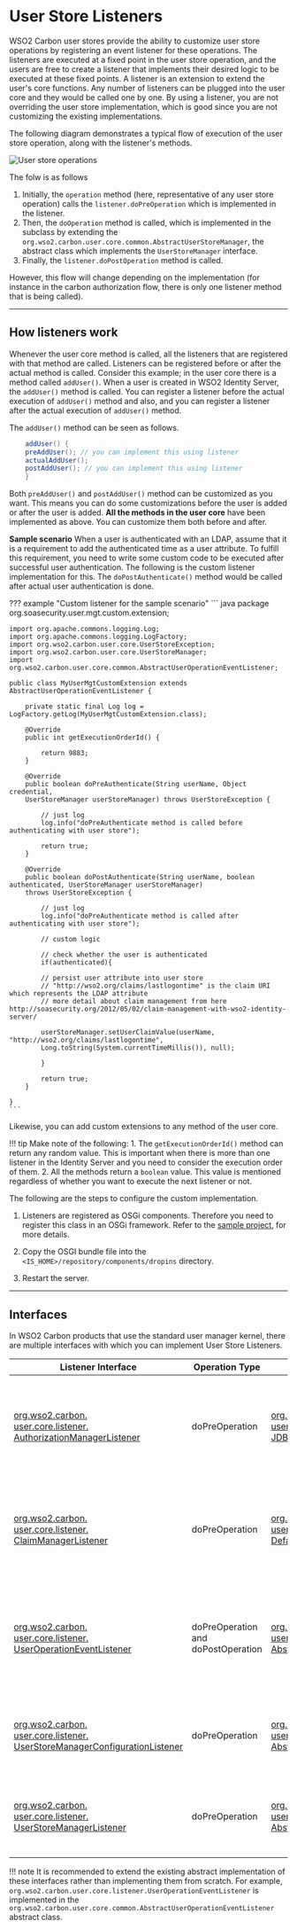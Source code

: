 # User Store Listeners

WSO2 Carbon user stores provide the ability to customize user store operations by registering an event listener for these operations. The listeners are executed at a fixed point in the user store operation, and the users are free to create a listener that implements their desired logic to be executed at these fixed points. A listener is an extension to extend the user's core functions. Any number of listeners can be plugged into the user core and they would be called one by one. By using a listener, you are not overriding the user store implementation, which is good since you are not customizing the existing implementations.

The following diagram demonstrates a typical flow of execution of the user store operation, along with the listener's methods.

![User store operations]({{base_path}}/assets/img/extend/user-store-operations.png)

The folw is as follows
1. Initially, the `operation` method (here, representative of any user store operation) calls the `listener.doPreOperation` which is implemented in the listener.
2. Then, the `doOperation` method is called, which is implemented in the subclass by extending the `org.wso2.carbon.user.core.common.AbstractUserStoreManager`, the abstract class which implements the `UserStoreManager` interface.
3. Finally, the `listener.doPostOperation` method is called.

However, this flow will change depending on the implementation (for instance in the carbon authorization flow, there is only one listener method that is being called).

---

## How listeners work

Whenever the user core method is called, all the listeners that are registered with that method are called. Listeners can be registered before or after the actual method is called. Consider this example; in the user core there is a method called `addUser()`. When a user is created in WSO2 Identity Server, the `addUser()` method is called. You can register a listener before the actual execution of `addUser()` method and also, and you can register a listener after the actual execution of `addUser()` method.

The `addUser()` method can be seen as follows.

``` java
    addUser() {
    preAddUser(); // you can implement this using listener
    actualAddUser();
    postAddUser(); // you can implement this using listener
    }
```

Both `preAddUser()` and `postAddUser()` method can be customized as you want. This means you can do some customizations before the user is added or after the user is added. **All the methods in the user core** have been implemented as above. You can customize them both before and after.

**Sample scenario**
When a user is authenticated with an LDAP, assume that it is a requirement to add the authenticated time as a user attribute. To fulfill this requirement, you need to write some custom code to be executed after successful user authentication. The following is the custom listener implementation for this. The `doPostAuthenticate()` method would be called after actual user authentication is done.

??? example "Custom listener for the sample scenario"
    ``` java
    package org.soasecurity.user.mgt.custom.extension;
        
    import org.apache.commons.logging.Log;
    import org.apache.commons.logging.LogFactory;
    import org.wso2.carbon.user.core.UserStoreException;
    import org.wso2.carbon.user.core.UserStoreManager;
    import org.wso2.carbon.user.core.common.AbstractUserOperationEventListener;
        
    public class MyUserMgtCustomExtension extends AbstractUserOperationEventListener {
        
        private static final Log log = LogFactory.getLog(MyUserMgtCustomExtension.class);
        
        @Override
        public int getExecutionOrderId() {
        
            return 9883;
        }
        
        @Override
        public boolean doPreAuthenticate(String userName, Object credential,
        UserStoreManager userStoreManager) throws UserStoreException {
        
            // just log
            log.info("doPreAuthenticate method is called before authenticating with user store");
        
            return true;
        }
        
        @Override
        public boolean doPostAuthenticate(String userName, boolean authenticated, UserStoreManager userStoreManager) 
        throws UserStoreException {
        
            // just log
            log.info("doPreAuthenticate method is called after authenticating with user store");
        
            // custom logic
            
            // check whether the user is authenticated
            if(authenticated){
            
            // persist user attribute into user store
            // "http://wso2.org/claims/lastlogontime" is the claim URI which represents the LDAP attribute
            // more detail about claim management from here http://soasecurity.org/2012/05/02/claim-management-with-wso2-identity-server/
            
            userStoreManager.setUserClaimValue(userName, "http://wso2.org/claims/lastlogontime",
            Long.toString(System.currentTimeMillis()), null);
            
            }
            
            return true;   
        }
        
    }
    ```

Likewise, you can add custom extensions to any method of the user core.

!!! tip
    Make note of the following:
    1.  The `getExecutionOrderId()` method can return any random value. This is important when there is more than one listener in the Identity Server and you need to consider the execution order of them.
    2.  All the methods return a `boolean` value. This value is mentioned regardless of whether you want to execute the next listener or not.

The following are the steps to configure the custom implementation.

1. Listeners are registered as OSGi components. Therefore you need to register this class in an OSGi framework. Refer to the [sample project](https://github.com/rksk/wso2-user-store-listener), for more details.

2. Copy the OSGI bundle file into the `<IS_HOME>/repository/components/dropins` directory.

3. Restart the server.

---

## Interfaces

In WSO2 Carbon products that use the standard user manager kernel, there are multiple interfaces with which you can implement User Store Listeners.

| Listener Interface     | Operation Type   | Caller Class    | Remarks   |
|------------------------|------------------|-----------------|----------|
| [org.wso2.carbon.<br>user.core.listener.<br>AuthorizationManagerListener](https://github.com/wso2/carbon-kernel/tree/v4.6.1/core/org.wso2.carbon.user.core/src/main/java/org/wso2/carbon/user/core/listener/AuthorizationManagerListener.java) | doPreOperation   | [org.wso2.carbon.<br>user.core.authorization.<br>JDBCAuthorizationManager](https://github.com/wso2/carbon-kernel/tree/v4.6.1/core/org.wso2.carbon.user.core/src/main/java/org/wso2/carbon/user/core/authorization/JDBCAuthorizationManager.java) | Only one listener method <br>which gets called <br>before each implemented <br>operation logic|
| [org.wso2.carbon.<br>user.core.listener.<br>ClaimManagerListener](https://github.com/wso2/carbon-kernel/tree/v4.6.1/core/org.wso2.carbon.user.core/src/main/java/org/wso2/carbon/user/core/listener/ClaimManagerListener.java)| doPreOperation   | [org.wso2.carbon.<br>user.core.claim.<br>DefaultClaimManager](https://github.com/wso2/carbon-kernel/tree/v4.6.1/core/org.wso2.carbon.user.core/src/main/java/org/wso2/carbon/user/core/claim/DefaultClaimManager.java)| Only one listener method<br> which gets called <br>before each implemented <br>operation logic|
| [org.wso2.carbon.<br>user.core.listener.<br>UserOperationEventListener](https://github.com/wso2/carbon-kernel/tree/v4.6.1/core/org.wso2.carbon.user.core/src/main/java/org/wso2/carbon/user/core/listener/UserOperationEventListener.java)     | doPreOperation and doPostOperation | [org.wso2.carbon.<br>user.core.common.<br>AbstractUserStoreManager](https://github.com/wso2/carbon-kernel/tree/v4.6.1/core/org.wso2.carbon.user.core/src/main/java/org/wso2/carbon/user/core/common/AbstractUserStoreManager.java)      | pre and post operations<br> that get called <br>before and after <br>(respectively) implemented <br>operation logic |
| [org.wso2.carbon.<br>user.core.listener.<br>UserStoreManagerConfigurationListener](https://github.com/wso2/carbon-kernel/tree/v4.6.1/core/org.wso2.carbon.user.core/src/main/java/org/wso2/carbon/user/core/listener/UserStoreManagerConfigurationListener.java) | doPreOperation   | [org.wso2.carbon.<br>user.core.common.<br>AbstractUserStoreManager](https://github.com/wso2/carbon-kernel/tree/v4.6.1/core/org.wso2.carbon.user.core/src/main/java/org/wso2/carbon/user/core/common/AbstractUserStoreManager.java)      | One listener method <br>which is executed<br> before the implemented<br> logic       |
| [org.wso2.carbon.<br>user.core.listener.<br>UserStoreManagerListener](https://github.com/wso2/carbon-kernel/tree/v4.6.1/core/org.wso2.carbon.user.core/src/main/java/org/wso2/carbon/user/core/listener/UserStoreManagerListener.java)| doPreOperation   | [org.wso2.carbon.<br>user.core.common.<br>AbstractUserStoreManager](https://github.com/wso2/carbon-kernel/tree/v4.6.1/core/org.wso2.carbon.user.core/src/main/java/org/wso2/carbon/user/core/common/AbstractUserStoreManager.java)      | One listener method <br> which is executed <br>before the implemented <br>logic       |

!!! note
    It is recommended to extend the existing abstract implementation of these interfaces rather than implementing them from scratch. For example, `org.wso2.carbon.user.core.listener.UserOperationEventListener` is implemented in the `org.wso2.carbon.user.core.common.AbstractUserOperationEventListener` abstract class.


